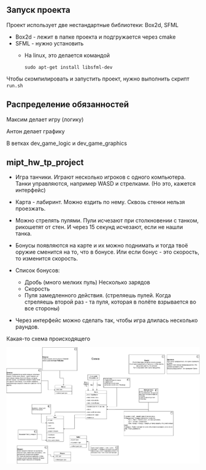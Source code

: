 ## Запуск проекта

Проект использует две нестандартные библиотеки: Box2d, SFML  
- Box2d - лежит в папке проекта и подгружается через cmake  
- SFML - нужно установить  
  + На linux, это делается командой  

        sudo apt-get install libsfml-dev

Чтобы скомпилировать и запустить проект, нужно выполнить скрипт `run.sh`

## Распределение обязанностей

Максим делает игру (логику)

Антон делает графику

В ветках dev_game_logic и dev_game_graphics

## mipt_hw_tp_project

- Игра танчики. Играют несколько игроков с одного компьютера. Танки управляются, например WASD и стрелками. (Но это, кажется интерфейс)
- Карта - лабиринт. Можно ездить по нему. Сквозь стенки нельзя проезжать.
- Можно стрелять пулями. Пули исчезают при столкновении с танком, рикошетят от стен. И через 15 секунд исчезают, если не нашли танка.
- Бонусы появляются на карте и их можно поднимать и тогда твоё оружие сменится на то, что в бонусе. Или если бонус - это скорость, то изменится скорость.
- Список бонусов:
  - Дробь (много мелких пуль) Несколько зарядов
  - Скорость
  - Пуля замедленного действия. (стреляешь пулей. Когда стреляешь второй раз - та пуля, которая в полёте взрывается во все стороны)



- Через интерфейс можно сделать так, чтобы игра длилась несколько раундов. 

Какая-то схема происходящего

![UML_diagram](doc/UML.png)

